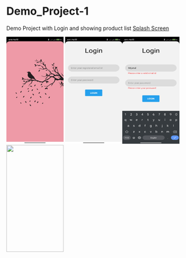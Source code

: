 # Demo_Project-1
Demo Project with Login and showing product list
[Splash Screen](Readme-source/0.jpg)

<img src="Readme-source/0.jpg" width="150" height="280" /> <img src="Readme-source/1.jpg" width="150" height="280" /><img src="Readme-source/2.jpg" width="150" height="280" /><img src="Readme-source/3.jpg" width="150" height="280" />
